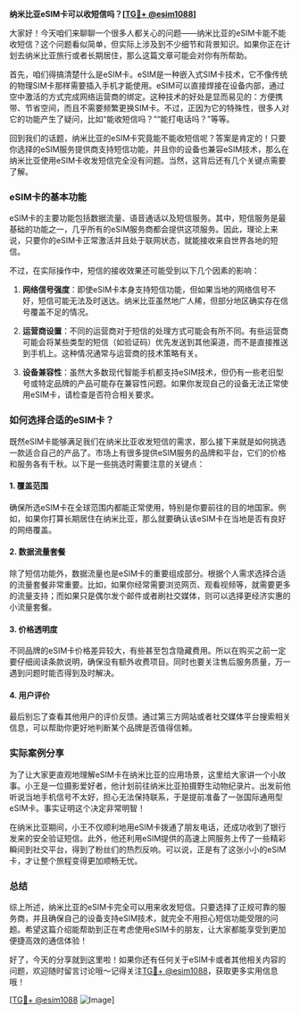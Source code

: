 **纳米比亚eSIM卡可以收短信吗？[[TG💪+ @esim1088](https://t.me/s/esim1088)]**

大家好！今天咱们来聊聊一个很多人都关心的问题——纳米比亚的eSIM卡能不能收短信？这个问题看似简单，但实际上涉及到不少细节和背景知识。如果你正在计划去纳米比亚旅行或者长期居住，那么这篇文章可能会对你有所帮助。

首先，咱们得搞清楚什么是eSIM卡。eSIM是一种嵌入式SIM卡技术，它不像传统的物理SIM卡那样需要插入手机才能使用。eSIM可以直接焊接在设备内部，通过空中激活的方式完成网络运营商的绑定。这种技术的好处是显而易见的：方便携带、节省空间，而且不需要频繁更换SIM卡。不过，正因为它的特殊性，很多人对它的功能产生了疑问，比如“能收短信吗？”“能打电话吗？”等等。

回到我们的话题，纳米比亚的eSIM卡究竟能不能收短信呢？答案是肯定的！只要你选择的eSIM服务提供商支持短信功能，并且你的设备也兼容eSIM技术，那么在纳米比亚使用eSIM卡收发短信完全没有问题。当然，这背后还有几个关键点需要了解。

### eSIM卡的基本功能

eSIM卡的主要功能包括数据流量、语音通话以及短信服务。其中，短信服务是最基础的功能之一，几乎所有的eSIM服务商都会提供这项服务。因此，理论上来说，只要你的eSIM卡正常激活并且处于联网状态，就能接收来自世界各地的短信。

不过，在实际操作中，短信的接收效果还可能受到以下几个因素的影响：

1. **网络信号强度**：即使eSIM卡本身支持短信功能，但如果当地的网络信号不好，短信可能无法及时送达。纳米比亚虽然地广人稀，但部分地区确实存在信号覆盖不足的情况。
   
2. **运营商设置**：不同的运营商对于短信的处理方式可能会有所不同。有些运营商可能会将某些类型的短信（如验证码）优先发送到其他渠道，而不是直接推送到手机上。这种情况通常与运营商的技术策略有关。

3. **设备兼容性**：虽然大多数现代智能手机都支持eSIM技术，但仍有一些老旧型号或特定品牌的产品可能存在兼容性问题。如果你发现自己的设备无法正常使用eSIM卡，请检查是否符合相关要求。

### 如何选择合适的eSIM卡？

既然eSIM卡能够满足我们在纳米比亚收发短信的需求，那么接下来就是如何挑选一款适合自己的产品了。市场上有很多提供eSIM服务的品牌和平台，它们的价格和服务各有千秋。以下是一些挑选时需要注意的关键点：

#### 1. 覆盖范围
确保所选eSIM卡在全球范围内都能正常使用，特别是你要前往的目的地国家。例如，如果你打算长期居住在纳米比亚，那么就要确认该eSIM卡在当地是否有良好的网络覆盖。

#### 2. 数据流量套餐
除了短信功能外，数据流量也是eSIM卡的重要组成部分。根据个人需求选择合适的流量套餐非常重要。比如，如果你经常需要浏览网页、观看视频等，就需要更多的流量支持；而如果只是偶尔发个邮件或者刷社交媒体，则可以选择更经济实惠的小流量套餐。

#### 3. 价格透明度
不同品牌的eSIM卡价格差异较大，有些甚至包含隐藏费用。所以在购买之前一定要仔细阅读条款说明，确保没有额外收费项目。同时也要关注售后服务质量，万一遇到问题时能否得到及时解决。

#### 4. 用户评价
最后别忘了查看其他用户的评价反馈。通过第三方网站或者社交媒体平台搜索相关信息，可以帮助你更好地判断某个品牌是否值得信赖。

### 实际案例分享

为了让大家更直观地理解eSIM卡在纳米比亚的应用场景，这里给大家讲一个小故事。小王是一位摄影爱好者，他计划前往纳米比亚拍摄野生动物纪录片。出发前他听说当地手机信号不太好，担心无法保持联系，于是提前准备了一张国际通用型eSIM卡。事实证明这个决定非常明智！

在纳米比亚期间，小王不仅顺利地用eSIM卡拨通了朋友电话，还成功收到了银行发来的安全验证短信。此外，他还利用eSIM提供的高速上网服务上传了一些精彩瞬间到社交平台，得到了粉丝们的热烈反响。可以说，正是有了这张小小的eSIM卡，才让整个旅程变得更加顺畅无忧。

### 总结

综上所述，纳米比亚的eSIM卡完全可以用来收发短信。只要选择了正规可靠的服务商，并且确保自己的设备支持eSIM技术，就完全不用担心短信功能受限的问题。希望这篇介绍能帮助到正在考虑使用eSIM卡的朋友，让大家都能享受到更加便捷高效的通信体验！

好了，今天的分享就到这里啦！如果你还有任何关于eSIM卡或者其他相关内容的问题，欢迎随时留言讨论哦～记得关注[TG💪+ @esim1088](https://t.me/s/esim1088)，获取更多实用信息哦！

[[TG💪+ @esim1088](https://t.me/s/esim1088) ![Image](https://i.postimg.cc/4NQfJmqS/Snipaste-2025-05-13-00-14-12.png)]